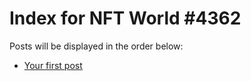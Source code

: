 # Index for NFT World #4362
Posts will be displayed in the order below:

- [Your first post](./001-first.md)


